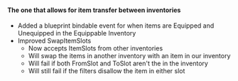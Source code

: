 #### The one that allows for item transfer between inventories

- Added a blueprint bindable event for when items are Equipped and Unequipped in the Equippable Inventory
- Improved SwapItemSlots
    * Now accepts ItemSlots from other inventories
    * Will swap the items in another inventory with an item in our inventory
    * Will fail if both FromSlot and ToSlot aren't the in the inventory 
    * Will still fail if the filters disallow the item in either slot